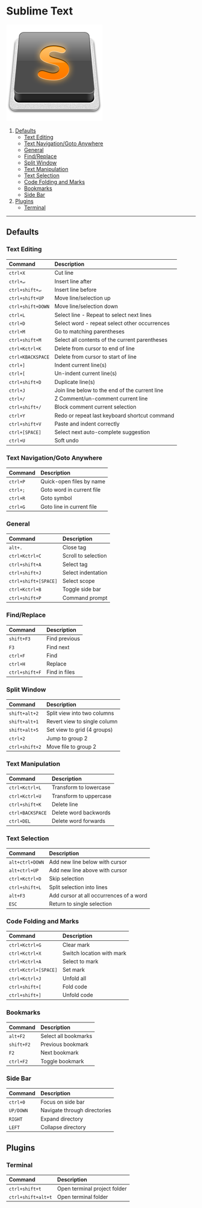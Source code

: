 [index]: https://github.com/iagodahlem/cheatsheets
[sublime-text]: https://sublimetext.com

# Sublime Text

[![Sublime Text](sublime-text.png)][sublime-text]

1. [Defaults](#1.0)
	* [Text Editing](#1.1)
	* [Text Navigation/Goto Anywhere](#1.2)
	* [General](#1.3)
	* [Find/Replace](#1.4)
	* [Split Window](#1.5)
	* [Text Manipulation](#1.6)
	* [Text Selection](#1.7)
	* [Code Folding and Marks](#1.8)
	* [Bookmarks](#1.9)
	* [Side Bar](#1.10)
2. [Plugins](#2.0)
	* [Terminal](#2.1)

---

## <a name='1.0'></a>Defaults

### <a name='1.1'></a>Text Editing

| Command | Description |
| :--- | :--- |
| `ctrl+X` | Cut line |
| `ctrl+↵` | Insert line after |
| `ctrl+shift+↵` | Insert line before |
| `ctrl+shift+UP` | Move line/selection up |
| `ctrl+shift+DOWN` | Move line/selection down |
| `ctrl+L` | Select line - Repeat to select next lines |
| `ctrl+D` | Select word - repeat select other occurrences |
| `ctrl+M` | Go to matching parentheses |
| `ctrl+shift+M` | Select all contents of the current parentheses |
| `ctrl+Kctrl+K` | Delete from cursor to end of line |
| `ctrl+KBACKSPACE` | Delete from cursor to start of line |
| `ctrl+]` | Indent current line(s) |
| `ctrl+[` | Un-indent current line(s) |
| `ctrl+shift+D` | Duplicate line(s) |
| `ctrl+J` | Join line below to the end of the current line |
| `ctrl+/` | Z Comment/un-comment current line |
| `ctrl+shift+/` | Block comment current selection |
| `ctrl+Y` | Redo or repeat last keyboard shortcut command |
| `ctrl+shift+V` | Paste and indent correctly |
| `ctrl+[SPACE]` | Select next auto-complete suggestion |
| `ctrl+U` | Soft undo|

### <a name='1.2'></a>Text Navigation/Goto Anywhere

| Command | Description |
| :--- | :--- |
| `ctrl+P` | Quick-open files by name |
| `ctrl+;` | Goto word in current file |
| `ctrl+R` | Goto symbol |
| `ctrl+G` | Goto line in current file |

### <a name='1.3'></a>General

| Command | Description |
| :--- | :--- |
| `alt+.` | Close tag |
| `ctrl+Kctrl+C` | Scroll to selection |
| `ctrl+shift+A` | Select tag |
| `ctrl+shift+J` | Select indentation |
| `ctrl+shift+[SPACE]` | Select scope |
| `ctrl+Kctrl+B` | Toggle side bar |
| `ctrl+shift+P` | Command prompt |

### <a name='1.4'></a>Find/Replace

| Command | Description |
| :--- | :--- |
| `shift+F3` | Find previous |
| `F3` | Find next |
| `ctrl+F` | Find |
| `ctrl+H` | Replace |
| `ctrl+shift+F` | Find in files |

### <a name='1.5'></a>Split Window

| Command | Description |
| :--- | :--- |
| `shift+alt+2` | Split view into two columns |
| `shift+alt+1` | Revert view to single column |
| `shift+alt+5` | Set view to grid (4 groups) |
| `ctrl+2` | Jump to group 2 |
| `ctrl+shift+2` | Move file to group 2 |

### <a name='1.6'></a>Text Manipulation

| Command | Description |
| :--- | :--- |
| `ctrl+Kctrl+L` | Transform to lowercase |
| `ctrl+Kctrl+U` | Transform to uppercase |
| `ctrl+shift+K` | Delete line |
| `ctrl+BACKSPACE` | Delete word backwords |
| `ctrl+DEL` | Delete word forwards |

### <a name='1.7'></a>Text Selection

| Command | Description |
| :--- | :--- |
| `alt+ctrl+DOWN` | Add new line below with cursor |
| `alt+ctrl+UP` | Add new line above with cursor |
| `ctrl+Kctrl+D` | Skip selection |
| `ctrl+shift+L` | Split selection into lines |
| `alt+F3` | Add cursor at all occurrences of a word |
| `ESC` | Return to single selection |

### <a name='1.8'></a>Code Folding and Marks

| Command | Description |
| :--- | :--- |
| `ctrl+Kctrl+G` | Clear mark |
| `ctrl+Kctrl+X` | Switch location with mark |
| `ctrl+Kctrl+A` | Select to mark |
| `ctrl+Kctrl+[SPACE]` | Set mark |
| `ctrl+Kctrl+J` | Unfold all |
| `ctrl+shift+[` | Fold code |
| `ctrl+shift+]` | Unfold code |

### <a name='1.9'></a>Bookmarks

| Command | Description |
| :--- | :--- |
| `alt+F2` | Select all bookmarks |
| `shift+F2` | Previous bookmark |
| `F2` | Next bookmark |
| `ctrl+F2` | Toggle bookmark |

### <a name='1.10'></a>Side Bar

| Command | Description |
| :--- | :--- |
| `ctrl+0` | Focus on side bar |
| `UP/DOWN` | Navigate through directories |
| `RIGHT` | Expand directory |
| `LEFT` | Collapse directory |

## <a name='2.0'></a>Plugins

### <a name='2.1'></a>Terminal

| Command | Description |
| :---  | :--- |
| `ctrl+shift+t` | Open terminal project folder |
| `ctrl+shift+alt+t` | Open terminal folder |
